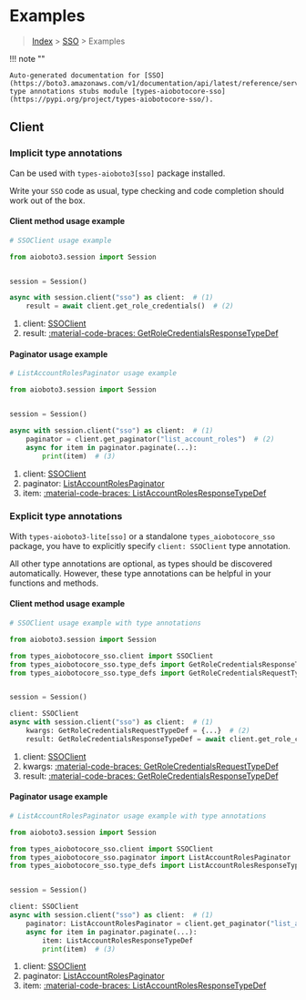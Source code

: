 # Examples

> [Index](../README.md) > [SSO](./README.md) > Examples

!!! note ""

    Auto-generated documentation for [SSO](https://boto3.amazonaws.com/v1/documentation/api/latest/reference/services/sso.html#sso)
    type annotations stubs module [types-aiobotocore-sso](https://pypi.org/project/types-aiobotocore-sso/).

## Client

### Implicit type annotations

Can be used with `types-aioboto3[sso]` package installed.

Write your `SSO` code as usual,
type checking and code completion should work out of the box.



#### Client method usage example

```python
# SSOClient usage example

from aioboto3.session import Session


session = Session()

async with session.client("sso") as client:  # (1)
    result = await client.get_role_credentials()  # (2)
```

1. client: [SSOClient](./client.md)
2. result: [:material-code-braces: GetRoleCredentialsResponseTypeDef](./type_defs.md#getrolecredentialsresponsetypedef)



#### Paginator usage example

```python
# ListAccountRolesPaginator usage example

from aioboto3.session import Session


session = Session()

async with session.client("sso") as client:  # (1)
    paginator = client.get_paginator("list_account_roles")  # (2)
    async for item in paginator.paginate(...):
        print(item)  # (3)
```

1. client: [SSOClient](./client.md)
2. paginator: [ListAccountRolesPaginator](./paginators.md#listaccountrolespaginator)
3. item: [:material-code-braces: ListAccountRolesResponseTypeDef](./type_defs.md#listaccountrolesresponsetypedef)




### Explicit type annotations

With `types-aioboto3-lite[sso]`
or a standalone `types_aiobotocore_sso` package, you have to explicitly specify
`client: SSOClient` type annotation.

All other type annotations are optional, as types should be discovered automatically.
However, these type annotations can be helpful in your functions and methods.


#### Client method usage example

```python
# SSOClient usage example with type annotations

from aioboto3.session import Session

from types_aiobotocore_sso.client import SSOClient
from types_aiobotocore_sso.type_defs import GetRoleCredentialsResponseTypeDef
from types_aiobotocore_sso.type_defs import GetRoleCredentialsRequestTypeDef


session = Session()

client: SSOClient
async with session.client("sso") as client:  # (1)
    kwargs: GetRoleCredentialsRequestTypeDef = {...}  # (2)
    result: GetRoleCredentialsResponseTypeDef = await client.get_role_credentials(**kwargs)  # (3)
```

1. client: [SSOClient](./client.md)
2. kwargs: [:material-code-braces: GetRoleCredentialsRequestTypeDef](./type_defs.md#getrolecredentialsrequesttypedef)
3. result: [:material-code-braces: GetRoleCredentialsResponseTypeDef](./type_defs.md#getrolecredentialsresponsetypedef)



#### Paginator usage example

```python
# ListAccountRolesPaginator usage example with type annotations

from aioboto3.session import Session

from types_aiobotocore_sso.client import SSOClient
from types_aiobotocore_sso.paginator import ListAccountRolesPaginator
from types_aiobotocore_sso.type_defs import ListAccountRolesResponseTypeDef


session = Session()

client: SSOClient
async with session.client("sso") as client:  # (1)
    paginator: ListAccountRolesPaginator = client.get_paginator("list_account_roles")  # (2)
    async for item in paginator.paginate(...):
        item: ListAccountRolesResponseTypeDef
        print(item)  # (3)
```

1. client: [SSOClient](./client.md)
2. paginator: [ListAccountRolesPaginator](./paginators.md#listaccountrolespaginator)
3. item: [:material-code-braces: ListAccountRolesResponseTypeDef](./type_defs.md#listaccountrolesresponsetypedef)




